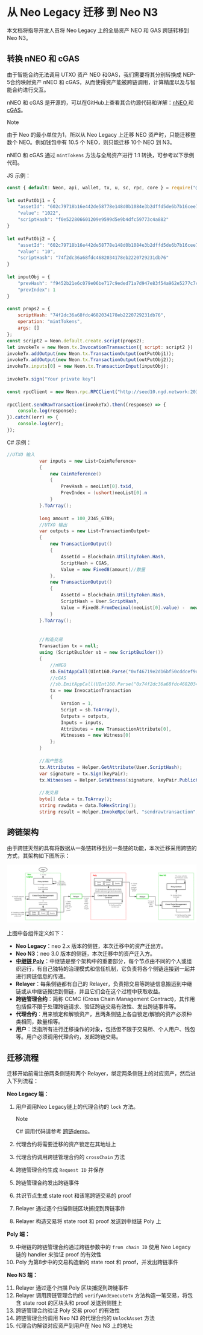 # 从 Neo Legacy 迁移 到 Neo N3

本文档将指导开发人员将 Neo Legacy 上的全局资产 NEO 和 GAS 跨链转移到 Neo N3。

## 转换 nNEO 和 cGAS

由于智能合约无法调用 UTXO 资产 NEO 和GAS，我们需要将其分别转换成 NEP-5合约映射资产 nNEO 和 cGAS，从而使得资产能被跨链调用，计算精度以及与智能合约进行交互。

nNEO 和 cGAS 是开源的，可以在GitHub上查看其合约源代码和详解：[nNEO ](https://github.com/neo-ngd/CNEO-Contract "nNEO")和 [cGAS](https://github.com/neo-ngd/CGAS-Contract "cGAS")。

> [!Note]
>
> 由于 Neo 的最小单位为1，所以从 Neo Legacy 上迁移 NEO 资产时，只能迁移整数个 NEO。例如钱包中有 10.5 个 NEO，则只能迁移 10个 NEO 到 N3。

nNEO 和 cGAS 通过 `mintTokens` 方法与全局资产进行 1:1 转换，可参考以下示例代码。

JS 示例：

```js
const { default: Neon, api, wallet, tx, u, sc, rpc, core } = require("@cityofzion/neon-js");

let outPutObj1 = {
    "assetId": "602c79718b16e442de58778e148d0b1084e3b2dffd5de6b7b16cee7969282de7",
    "value": "1022",
    "scriptHash": "f0e522806601209e9599d5e9b4dfc59773c4a882"
}

let outPutObj2 = {
    "assetId": "602c79718b16e442de58778e148d0b1084e3b2dffd5de6b7b16cee7969282de7",
    "value": "10",
    "scriptHash": "74f2dc36a68fdc4682034178eb2220729231db76"
}

let inputObj = {
    "prevHash": "f9452b21e6c079e06be717c9eded71a7d947e83f54a962e5277c7c8d56fff86c",
    "prevIndex": 1
}

const props2 = {
    scriptHash: "74f2dc36a68fdc4682034178eb2220729231db76",
    operation: "mintTokens",
    args: []
};
const script2 = Neon.default.create.script(props2);
let invokeTx = new Neon.tx.InvocationTransaction({ script: script2 })
invokeTx.addOutput(new Neon.tx.TransactionOutput(outPutObj1));
invokeTx.addOutput(new Neon.tx.TransactionOutput(outPutObj2));
invokeTx.inputs[0] = new Neon.tx.TransactionInput(inputObj);

invokeTx.sign("Your private key")

const rpcClient = new Neon.rpc.RPCClient("http://seed10.ngd.network:20332");

rpcClient.sendRawTransaction(invokeTx).then((response) => {
    console.log(response);
}).catch((err) => {
    console.log(err);
});

```

C# 示例：

```c#
//UTXO 输入
            var inputs = new List<CoinReference>
            {
                new CoinReference()
                {
                    PrevHash = neoList[0].txid,
                    PrevIndex = (ushort)neoList[0].n
                }
            }.ToArray();

            long amount = 100_2345_6789;
            //UTXO 输出
            var outputs = new List<TransactionOutput>
            {
                new TransactionOutput()
                {
                    AssetId = Blockchain.UtilityToken.Hash,
                    ScriptHash = CGAS,
                    Value = new Fixed8(amount)//数量
                },
                new TransactionOutput()
                {
                    AssetId = Blockchain.UtilityToken.Hash,
                    ScriptHash = User.ScriptHash,
                    Value = Fixed8.FromDecimal(neoList[0].value) -  new Fixed8(amount)//数量
                }
            }.ToArray();


            //构造交易
            Transaction tx = null;
            using (ScriptBuilder sb = new ScriptBuilder())
            {
                //nNEO
                sb.EmitAppCall(UInt160.Parse("0xf46719e2d16bf50cddcef9d4bbfece901f73cbb6"), "mintTokens");     //合约方法 mintTokens
                //cGAS
                //sb.EmitAppCall(UInt160.Parse("0x74f2dc36a68fdc4682034178eb2220729231db76"), "mintTokens");
                tx = new InvocationTransaction
                {
                    Version = 1,
                    Script = sb.ToArray(),
                    Outputs = outputs,
                    Inputs = inputs,
                    Attributes = new TransactionAttribute[0],
                    Witnesses = new Witness[0]
                };
            }

            //用户签名
            tx.Attributes = Helper.GetAttribute(User.ScriptHash);
            var signature = tx.Sign(keyPair);
            tx.Witnesses = Helper.GetWitness(signature, keyPair.PublicKey);

            //发交易
            byte[] data = tx.ToArray();
			string rawdata = data.ToHexString();
            string result = Helper.InvokeRpc(url, "sendrawtransaction", rawdata);
```

## 跨链架构

由于跨链天然的具有将数据从一条链转移到另一条链的功能，本次迁移采用跨链的方式，其架构如下图所示：

![](migration.png)

上图中各组件定义如下：

- **Neo Legacy**：neo 2.x 版本的侧链，本次迁移中的资产迁出方。
- **Neo N3**：neo 3.0 版本的侧链，本次迁移中的资产迁入方。
- [**中继链 Poly**](https://github.com/polynetwork/docs/blob/master/poly/README_CN.md)：中继链是整个架构中的重要部分，每个节点由不同的个人或组织运行，有自己独特的治理模式和信任机制，它负责将各个侧链连接到一起并进行跨链信息的传递。
- **Relayer**：每条侧链都有自己的 Relayer，负责把交易等跨链信息搬运到中继链或从中继链搬运到侧链，并且它们会在这个过程中获取收益。
- **跨链管理合约**：简称 CCMC (Cross Chain Management Contract)，其作用包括但不限于处理跨链请求、验证跨链交易有效性、发出跨链事件等。
- **代理合约**：用来锁定和解锁资产，且两条侧链上各自锁定/解锁的资产必须种类相同，数量相等。
- **用户**：泛指所有进行迁移操作的对象，包括但不限于交易所、个人用户、钱包等。用户必须调用代理合约，发起跨链交易。

## 迁移流程

迁移开始前需注册两条侧链和两个 Relayer，绑定两条侧链上的对应资产，然后进入下列流程：

**Neo Legacy 端：**

1. 用户调用Neo Legacy链上的代理合约的 `lock` 方法。

   > [!Note]
   >
   > C# 调用代码请参考 [跨链demo](https://github.com/neo-ngd/CrossChainExample/blob/main/CrossChainDemo/Demo.cs)。

2. 代理合约将需要迁移的资产锁定在其地址上

3. 代理合约调用跨链管理合约的 `crossChain` 方法

4. 跨链管理合约生成 `Request ID` 并保存

5. 跨链管理合约发出跨链事件

6. 共识节点生成 state root 和该笔跨链交易的 proof

7. Relayer 通过逐个扫描侧链区块捕捉到跨链事件

8. Relayer 构造交易将 state root 和 proof 发送到中继链 Poly 上

**Poly 端：**

9. 中继链的跨链管理合约通过跨链参数中的 `from chain ID` 使用 Neo Legacy 链的 handler 来验证 proof 的有效性
10. Poly 为第8步中的交易构造新的 state root 和 proof，并发出跨链事件

**Neo N3 端：**

11. Relayer 通过逐个扫描 Poly 区块捕捉到跨链事件
12. Relayer 调用跨链管理合约的 `verifyAndExecuteTx` 方法构造一笔交易，将包含 state root 的区块头和 proof 发送到侧链上
13. 跨链管理合约验证 Poly 交易 proof 的有效性
14. 跨链管理合约调用 Neo N3 的代理合约的 `UnlockAsset` 方法
15. 代理合约解锁对应资产到用户在 Neo N3 上的地址

